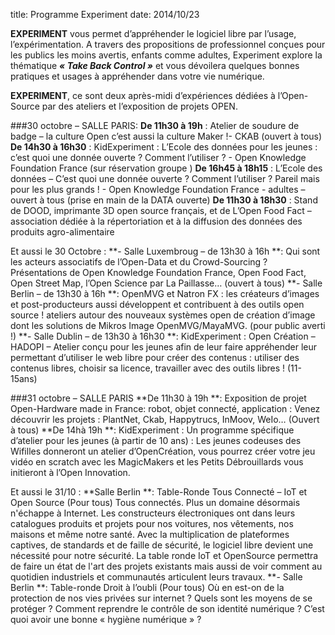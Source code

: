 title: Programme Experiment
date: 2014/10/23
 
 
**EXPERIMENT** vous permet d’appréhender le logiciel libre par l’usage, l’expérimentation. A travers des propositions de professionnel conçues pour les publics les moins avertis, enfants comme adultes, Experiment explore la thématique ***« Take Back Control »*** et vous dévoilera  quelques bonnes pratiques et usages à appréhender dans votre vie numérique. 


**EXPERIMENT**, ce sont deux après-midi d’expériences dédiées à l’Open-Source par des ateliers et l’exposition de projets OPEN.  

###30 octobre – SALLE PARIS: 
**De 11h30 à 19h** : Atelier de soudure de badge – la culture Open c’est aussi la culture Maker !-  CKAB (ouvert à tous) 
**De 14h30 à 16h30** : KidExperiment : L’Ecole des données pour les jeunes : c’est quoi une donnée ouverte ? Comment l’utiliser ? - Open Knowledge Foundation France (sur réservation groupe )
**De 16h45 à 18h15** : L’Ecole des données – C’est quoi une donnée ouverte ? Comment l’utiliser ? Pareil mais pour les plus grands ! - Open Knowledge Foundation France  - adultes – ouvert à tous (prise en main de la DATA ouverte)
**De 11h30 à 18h30** : Stand de DOOD, imprimante 3D open source français, et de L’Open Food Fact –association dédiée à la répertoriation et à la diffusion des données des produits agro-alimentaire 


Et aussi le 30 Octobre : 
**-	Salle Luxembroug – de 13h30 à 16h **:  Qui sont les acteurs associatifs de l’Open-Data et du Crowd-Sourcing ? Présentations de Open Knowledge Foundation France, Open Food Fact, Open Street Map, l’Open Science par La Paillasse… (ouvert à tous)
**-	Salle Berlin – de 13h30 à 16h **: OpenMVG et Natron FX  : les créateurs d’images et post-producteurs aussi développent et contribuent à des outils open source ! ateliers autour des nouveaux systèmes open de création d’image dont les solutions de Mikros Image OpenMVG/MayaMVG.  (pour public averti !)
**-	Salle Dublin – de 13h30 à 16h30 **: KidExperiment :  Open Création – HADOPI –   Atelier conçu pour les jeunes afin de leur faire appréhender leur permettant d’utiliser le web libre pour créer des contenus : utiliser des contenus libres, choisir sa licence, travailler avec des outils libres ! (11-15ans)


###31 octobre – SALLE PARIS 
**De 11h30 à 19h **: Exposition de projet Open-Hardware made in France: robot, objet connecté, application : Venez découvrir les projets : PlantNet, Ckab, Happytrucs, InMoov, WeIo… (Ouvert à tous)
**De 14hà 19h **: KidExperiment : Un programme spécifique d’atelier pour les jeunes (à partir de 10 ans) : Les jeunes codeuses des Wifilles donneront un atelier d’OpenCréation, vous pourrez créer votre jeu vidéo en scratch avec les MagicMakers et les Petits Débrouillards vous initieront à l’Open Innovation. 


Et aussi le 31/10 : 
**Salle Berlin **: Table-Ronde Tous Connecté – IoT et Open Source (Pour tous)
Tous connectés. Plus un domaine désormais n'échappe à Internet. Les constructeurs électroniques ont dans leurs catalogues produits et projets pour nos voitures, nos vêtements, nos maisons et même notre santé. Avec la multiplication de plateformes captives, de standards et de faille de sécurité, le logiciel libre devient une nécessité pour notre sécurité. La table ronde IoT et OpenSource permettra de faire un état de l'art des projets existants mais aussi de voir comment au quotidien industriels et communautés articulent leurs travaux. 
**-	Salle Berlin **: Table-ronde Droit à l’oubli  (Pour tous)
Où en est-on de la protection de nos vies privées sur internet ? Quels sont les moyens de se protéger ? Comment reprendre le contrôle de son identité numérique ? C’est quoi avoir une bonne « hygiène numérique » ?

